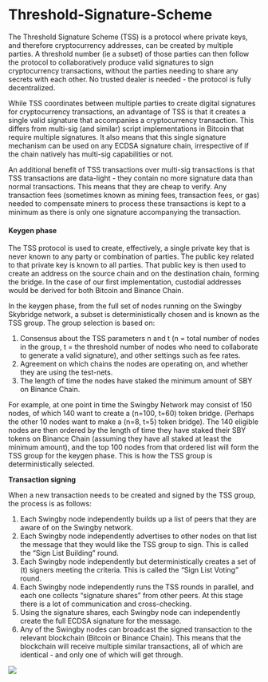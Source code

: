 # Threshold-Signature-Scheme

The Threshold Signature Scheme \(TSS\) is a protocol where private keys, and therefore cryptocurrency addresses, can be created by multiple parties. A threshold number \(ie a subset\) of those parties can then follow the protocol to collaboratively produce valid signatures to sign cryptocurrency transactions, without the parties needing to share any secrets with each other.  No trusted dealer is needed - the protocol is fully decentralized.

While TSS coordinates between multiple parties to create digital signatures for cryptocurrency transactions, an advantage of TSS is that it creates a single valid signature that accompanies a cryptocurrency transaction.  This differs from multi-sig \(and similar\) script implementations in Bitcoin that require multiple signatures.  It also means that this single signature mechanism can be used on any ECDSA signature chain, irrespective of if the chain natively has multi-sig capabilities or not.

An additional benefit of TSS transactions over multi-sig transactions is that TSS transactions are data-light - they contain no more signature data than normal transactions.  This means that they are cheap to verify. Any transaction fees \(sometimes known as mining fees, transaction fees, or gas\) needed to compensate miners to process these transactions is kept to a minimum as there is only one signature accompanying the transaction.

#### Keygen phase

The TSS protocol is used to create, effectively, a single private key that is never known to any party or combination of parties.  The public key related to that private key is known to all parties. That public key is then used to create an address on the source chain and on the destination chain, forming the bridge.  In the case of our first implementation, custodial addresses would be derived for both Bitcoin and Binance Chain.

In the keygen phase, from the full set of nodes running on the Swingby Skybridge network, a subset is deterministically chosen and is known as the TSS group.  The group selection is based on:

1. Consensus about the TSS parameters n and t \(n = total number of nodes in the group, t = the threshold number of nodes who need to collaborate to generate a valid signature\), and other settings such as fee rates.
2. Agreement on which chains the nodes are operating on, and whether they are using the test-nets.
3. The length of time the nodes have staked the minimum amount of SBY on Binance Chain.

For example, at one point in time the Swingby Network may consist of 150 nodes, of which 140 want to create a \(n=100, t=60\) token bridge. \(Perhaps the other 10 nodes want to make a \(n=8, t=5\) token bridge\).  The 140 eligible nodes are then ordered by the length of time they have staked their SBY tokens on Binance Chain \(assuming they have all staked at least the minimum amount\), and the top 100 nodes from that ordered list will form the TSS group for the keygen phase.  This is how the TSS group is deterministically selected.

**Transaction signing**

When a new transaction needs to be created and signed by the TSS group, the process is as follows:

1. Each Swingby node independently builds up a list of peers that they are aware of on the Swingby network.
2. Each Swingby node independently advertises to other nodes on that list the message that they would like the TSS group to sign.  This is called the “Sign List Building” round.
3. Each Swingby node independently but deterministically creates a set of \(t\) signers meeting the criteria.  This is called the “Sign List Voting” round.
4. Each Swingby node independently runs the TSS rounds in parallel, and each one collects “signature shares” from other peers.  At this stage there is a lot of communication and cross-checking.
5. Using the signature shares, each Swingby node can independently create the full ECDSA signature for the message.
6. Any of the Swingby nodes can broadcast the signed transaction to the relevant blockchain \(Bitcoin or Binance Chain\).  This means that the blockchain will receive multiple similar transactions, all of which are identical - and only one of which will get through.

![](https://lh6.googleusercontent.com/in67Lg0Z81iAkt_AbYr58F0IWMj0VpZ2-3RkfQVpYKgiECFpf6YrAqNGbrkxKOHm7kG11kWqO8aSbupsuQsmvBc87cHJigr7BQ7Mdg4CDefLPDlp9Wy3PEX90vqTlNvIOJAFFprJ)

#### 


